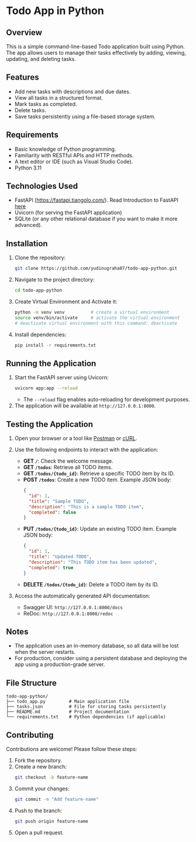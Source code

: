 # Todo App in Python

## Overview
This is a simple command-line-based Todo application built using Python. The app allows users to manage their tasks effectively by adding, viewing, updating, and deleting tasks.

## Features
- Add new tasks with descriptions and due dates.
- View all tasks in a structured format.
- Mark tasks as completed.
- Delete tasks.
- Save tasks persistently using a file-based storage system.

## Requirements
- Basic knowledge of Python programming.
- Familiarity with RESTful APIs and HTTP methods.
- A text editor or IDE (such as Visual Studio Code).
- Python 3.11

## Technologies Used
- FastAPI (https://fastapi.tiangolo.com/). Read Introduction to FastAPI [here](./docs/introduction-to-fastapi.md)
- Uvicorn (for serving the FastAPI application)
- SQLite (or any other relational database if you want to make it more advanced).

## Installation
1. Clone the repository:
    ```bash
    git clone https://github.com/yudinugraha07/todo-app-python.git
    ```
2. Navigate to the project directory:
    ```bash
    cd todo-app-python
    ```
3. Create Virtual Environment and Activate it:
   ```bash
   python -m venv venv          # create a virtual environment
   source venv/bin/activate     # activate the virtual environment
   # deactivate virtual environment with this command: deactivate
   ```
4. Install dependencies:
    ```bash
    pip install -r requirements.txt
    ```

## Running the Application

1. Start the FastAPI server using Uvicorn:
   ```bash
   uvicorn app:app --reload
   ```
   - The `--reload` flag enables auto-reloading for development purposes.
2. The application will be available at `http://127.0.0.1:8000`.

## Testing the Application

1. Open your browser or a tool like [Postman](https://www.postman.com/) or [cURL](https://curl.se/).
2. Use the following endpoints to interact with the application:

   - **GET `/`**: Check the welcome message.
   - **GET `/todos`**: Retrieve all TODO items.
   - **GET `/todos/{todo_id}`**: Retrieve a specific TODO item by its ID.
   - **POST `/todos`**: Create a new TODO item. Example JSON body:
     ```json
     {
       "id": 1,
       "title": "Sample TODO",
       "description": "This is a sample TODO item",
       "completed": false
     }
     ```
   - **PUT `/todos/{todo_id}`**: Update an existing TODO item. Example JSON body:
     ```json
     {
       "id": 1,
       "title": "Updated TODO",
       "description": "This TODO item has been updated",
       "completed": true
     }
     ```
   - **DELETE `/todos/{todo_id}`**: Delete a TODO item by its ID.

3. Access the automatically generated API documentation:
   - Swagger UI: `http://127.0.0.1:8000/docs`
   - ReDoc: `http://127.0.0.1:8000/redoc`

## Notes

- The application uses an in-memory database, so all data will be lost when the server restarts.
- For production, consider using a persistent database and deploying the app using a production-grade server.

## File Structure
```
todo-app-python/
├── todo_app.py         # Main application file
├── tasks.json          # File for storing tasks persistently
├── README.md           # Project documentation
└── requirements.txt    # Python dependencies (if applicable)
```

## Contributing
Contributions are welcome! Please follow these steps:
1. Fork the repository.
2. Create a new branch:
    ```bash
    git checkout -b feature-name
    ```
3. Commit your changes:
    ```bash
    git commit -m "Add feature-name"
    ```
4. Push to the branch:
    ```bash
    git push origin feature-name
    ```
5. Open a pull request.